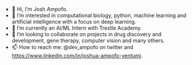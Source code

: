 - 👋 Hi, I’m Josh Ampofo.
- 👀 I’m interested in computational biology, python, machine learning and artificial intelligence with a focus on deep learning.
- 🌱 I’m currently an AI/ML Intern with Trestle Academy.
- 💞️ I’m looking to collaborate on projects in drug discovery and development, gene therapy, computer vision and many others.
- 📫 How to reach me: @dev_ampofo on twitter and https://www.linkedin.com/in/joshua-ampofo-yentumi.

<!---
JoshAmpofo/JoshAmpofo is a ✨ special ✨ repository because its `README.md` (this file) appears on your GitHub profile.
You can click the Preview link to take a look at your changes.
--->
